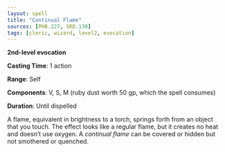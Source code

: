 ```yaml
---
layout: spell
title: "Continual Flame"
sources: [PHB.227, SRD.130]
tags: [cleric, wizard, level2, evocation]
---
```


**2nd-level evocation**

**Casting Time**: 1 action

**Range**: Self

**Components**: V, S, M (ruby dust worth 50 gp, which the spell consumes)

**Duration**: Until dispelled

A flame, equivalent in brightness to a torch, springs forth from an object that you touch. The effect looks like a regular flame, but it creates no heat and doesn’t use oxygen. A *continual flame* can be covered or hidden but not smothered or quenched.
